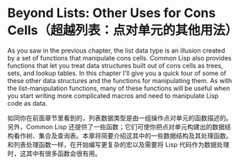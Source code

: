 # Beyond Lists: Other Uses for Cons Cells（超越列表：点对单元的其他用法）

As you saw in the previous chapter, the list data type is an illusion
created by a set of functions that manipulate cons cells. Common Lisp
also provides functions that let you treat data structures built out
of cons cells as trees, sets, and lookup tables. In this chapter I'll
give you a quick tour of some of these other data structures and the
functions for manipulating them. As with the list-manipulation
functions, many of these functions will be useful when you start
writing more complicated macros and need to manipulate Lisp code as
data.

如同你在前面章节里看到的，列表数据类型是由一组操作点对单元的函数描述的。另外，Common
Lisp
还提供了一些函数；它们可使你把点对单元构建出的数据结构看作树、集合及查询表。本章将简要介绍这其中的一些数据结构及其处理函数。和列表处理函数一样，在开始编写更复杂的宏以及需要将
Lisp 代码作为数据处理时，这其中有很多函数会很有用。
